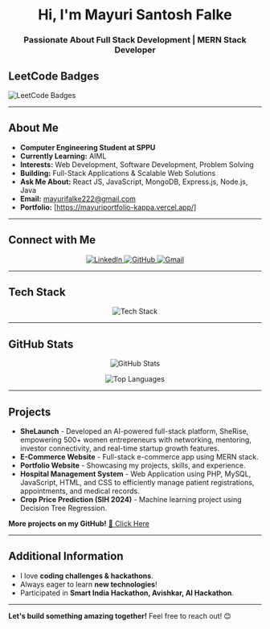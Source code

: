 <h1 align="center"> Hi, I'm Mayuri Santosh Falke</h1>
<h3 align="center">Passionate About Full Stack Development |  MERN Stack Developer </h3>

## LeetCode Badges
![LeetCode Badges](https://leetcode-badge-showcase.vercel.app/api?username=Mayuri_Falke&animated=true)


---

##  About Me  
-  **Computer Engineering Student at SPPU**  
-  **Currently Learning:** AIML
-  **Interests:** Web Development, Software Development, Problem Solving  
-  **Building:** Full-Stack Applications & Scalable Web Solutions  
-  **Ask Me About:** React JS, JavaScript, MongoDB, Express.js, Node.js, Java  
-  **Email:** [mayurifalke222@gmail.com](mailto:mayurifalke222@gmail.com)  
-  **Portfolio:** [https://mayuriportfolio-kappa.vercel.app/]

---
##  Connect with Me  
<p align="center">
  <a href="https://linkedin.com/in/mayuri-falke-7890a1291" target="_blank" rel="nofollow">
    <img src="https://img.shields.io/badge/-LinkedIn-0077B5?style=for-the-badge&logo=linkedin&logoColor=white" alt="LinkedIn" />
  </a>
  <a href="https://github.com/mayurifalke" target="_blank" rel="nofollow">
    <img src="https://img.shields.io/badge/-GitHub-181717?style=for-the-badge&logo=github&logoColor=white" alt="GitHub" />
  </a>
  <a href="mailto:mayurifalke222@gmail.com" rel="nofollow">
    <img src="https://img.shields.io/badge/-Gmail-D14836?style=for-the-badge&logo=gmail&logoColor=white" alt="Gmail" />
  </a>
</p>

---

##  Tech Stack  
<p align="center">
  <img src="https://skillicons.dev/icons?i=html,css,bootstrap,js,react,nodejs,express,mongodb,mysql,java,python,c,cpp,git,github,vscode,php,tailwind" alt="Tech Stack" />
</p>

---

## GitHub Stats  
<p align="center">
  <img src="https://github-readme-stats.vercel.app/api?username=mayurifalke&show_icons=true&theme=tokyonight" alt="GitHub Stats" />
</p>
<p align="center">
  <img src="https://github-readme-stats.vercel.app/api/top-langs/?username=mayurifalke&layout=compact&theme=tokyonight" alt="Top Languages" />
</p>

---

##  Projects  
- **SheLaunch** - Developed an AI-powered full-stack platform, SheRise, empowering 500+ women entrepreneurs with networking, mentoring, investor connectivity, and real-time startup growth features.
- **E-Commerce Website** - Full-stack e-commerce app using MERN stack.  
- **Portfolio Website** - Showcasing my projects, skills, and experience.  
- **Hospital Management System** - Web Application using PHP, MySQL, JavaScript, HTML, and CSS to efficiently manage patient registrations, appointments, and medical records.  
- **Crop Price Prediction (SIH 2024)** - Machine learning project using Decision Tree Regression.  

 **More projects on my GitHub!** [🔗 Click Here](https://github.com/mayurifalke)

---


## Additional Information
-  I love **coding challenges & hackathons**.
-  Always eager to learn **new technologies**!  
-  Participated in **Smart India Hackathon, Avishkar, AI Hackathon**.  


---

 **Let's build something amazing together!** Feel free to reach out! 😊
